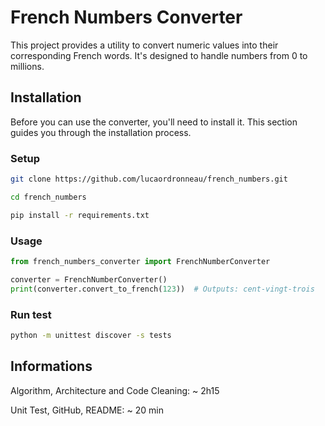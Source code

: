 # French Numbers Converter

This project provides a utility to convert numeric values into their corresponding French words. It's designed to handle numbers from 0 to millions.

## Installation

Before you can use the converter, you'll need to install it. This section guides you through the installation process.

### Setup
```bash
git clone https://github.com/lucaordronneau/french_numbers.git

cd french_numbers

pip install -r requirements.txt
```

### Usage
```python
from french_numbers_converter import FrenchNumberConverter

converter = FrenchNumberConverter()
print(converter.convert_to_french(123))  # Outputs: cent-vingt-trois
```

### Run test
```bash
python -m unittest discover -s tests
```

## Informations
Algorithm, Architecture and Code Cleaning:  ~ 2h15

Unit Test, GitHub, README: ~ 20 min

